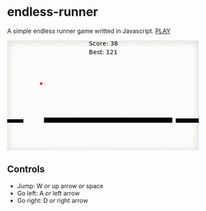 # endless-runner

A simple endless runner game writted in Javascript. [PLAY]()

![Game Preview](https://github.com/JUSTALITHEDEV/justalithedev.runnergame.io/blob/260637f325893201a40264cf5fbd7bade22e3e92/preview.gif)

## Controls

* Jump: W _or_ up arrow _or_ space
* Go left: A _or_ left arrow
* Go right: D _or_ right arrow

